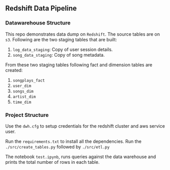## Redshift Data Pipeline

### Datawarehouse Structure

This repo demonstrates data dump on `Redshift`. The source tables are on `s3`. Following are the two staging tables that are built:

1. `log_data_staging`: Copy of user session details.
2. `song_data_staging`: Copy of song metadata.

From these two staging tables following fact and dimension tables are created:

1. `songplays_fact`
2. `user_dim`
3. `songs_dim`
4. `artist_dim`
5. `time_dim`

### Project Structure

Use the `dwh.cfg` to setup credentials for the redshift cluster and aws service user.

Run the `requirements.txt` to install all the dependencies. Run the `./src/create_tables.py` followed by `./src/etl.py`

The notebook `test.ipynb`, runs queries against the data warehouse and prints the total number of rows in each table.
